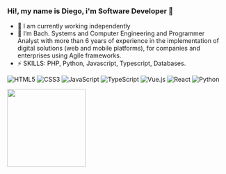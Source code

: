 ### Hi!, my name is Diego, i'm Software Developer 👋


- 🔭 I am currently working independently
- 👯 I’m Bach. Systems and Computer Engineering and Programmer Analyst with more than 6 years of experience in the implementation of digital solutions (web and mobile platforms), for companies and enterprises using Agile frameworks.
- ⚡ SKILLS: PHP, Python, Javascript, Typescript, Databases. 

![HTML5](https://img.shields.io/badge/-HTML5-%23E44D27?style=flat-square&logo=html5&logoColor=ffffff)
![CSS3](https://img.shields.io/badge/-CSS3-%231572B6?style=flat-square&logo=css3)
![JavaScript](https://img.shields.io/badge/-JavaScript-%23F7DF1C?style=flat-square&logo=javascript&logoColor=000000&labelColor=%23F7DF1C&color=%23FFCE5A)
![TypeScript](https://img.shields.io/badge/-TypeScript-007ACC?style=flat-square&logo=typescript&logoColor=white)
![Vue.js](https://img.shields.io/badge/-Vue.js-%232c3e50?style=flat-square&logo=vuedotjs)
![React](https://img.shields.io/badge/-React-%23282C34?style=flat-square&logo=react)
![Python](https://img.shields.io/badge/-Python-%23282C34?style=flat-square&logo=python)

<!--
**DiegoJS/DiegoJS** is a ✨ _special_ ✨ repository because its `README.md` (this file) appears on your GitHub profile.

Here are some ideas to get you started:


- 🌱 I’m currently learning ...
- 👯 I’m looking to collaborate on ...
- 🤔 I’m looking for help with ...
- 💬 Ask me about ...
- 📫 How to reach me: ...
- 😄 Pronouns: ...
- ⚡ Fun fact: ...
-->

<img height="180em" src="https://github-readme-stats.vercel.app/api?username=DiegoJS&show_icons=true&hide_border=true&&count_private=true&include_all_commits=true" />

